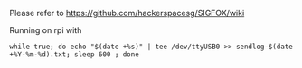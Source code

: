 Please refer to <https://github.com/hackerspacesg/SIGFOX/wiki>

Running on rpi with

	while true; do echo "$(date +%s)" | tee /dev/ttyUSB0 >> sendlog-$(date +%Y-%m-%d).txt; sleep 600 ; done
